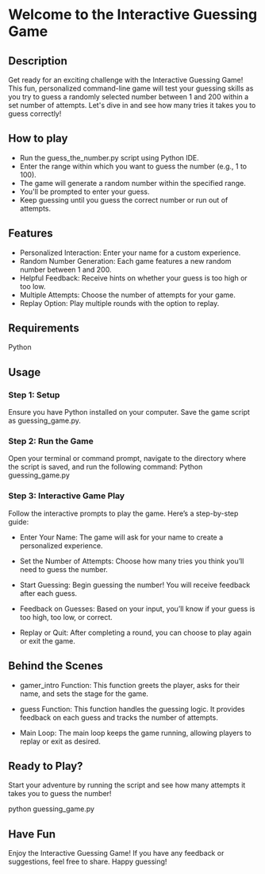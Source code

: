 # Welcome to the Interactive Guessing Game

## Description

Get ready for an exciting challenge with the Interactive Guessing Game! This fun, personalized command-line game will test your guessing skills as you try to guess a randomly selected number between 1 and 200 within a set number of attempts. Let's dive in and see how many tries it takes you to guess correctly!

## How to play

* Run the guess_the_number.py script using Python IDE.
* Enter the range within which you want to guess the number (e.g., 1 to 100).
* The game will generate a random number within the specified range.
* You'll be prompted to enter your guess.
* Keep guessing until you guess the correct number or run out of attempts.

## Features

* Personalized Interaction: Enter your name for a custom experience.
* Random Number Generation: Each game features a new random number between 1 and 200.
* Helpful Feedback: Receive hints on whether your guess is too high or too low.
* Multiple Attempts: Choose the number of attempts for your game.
* Replay Option: Play multiple rounds with the option to replay.

## Requirements

Python

## Usage

### Step 1: Setup

Ensure you have Python installed on your computer. Save the game script as guessing_game.py.

### Step 2: Run the Game

Open your terminal or command prompt, navigate to the directory where the script is saved, and run the following command:
Python guessing_game.py

### Step 3: Interactive Game Play

Follow the interactive prompts to play the game. Here’s a step-by-step guide:

* Enter Your Name: The game will ask for your name to create a personalized experience.

* Set the Number of Attempts: Choose how many tries you think you’ll need to guess the number.

* Start Guessing: Begin guessing the number! You will receive feedback after each guess.

* Feedback on Guesses: Based on your input, you’ll know if your guess is too high, too low, or correct.

* Replay or Quit: After completing a round, you can choose to play again or exit the game.

## Behind the Scenes

* gamer_intro Function: This function greets the player, asks for their name, and sets the stage for the game.

* guess Function: This function handles the guessing logic. It provides feedback on each guess and tracks the number of attempts.

* Main Loop: The main loop keeps the game running, allowing players to replay or exit as desired.

## Ready to Play?

Start your adventure by running the script and see how many attempts it takes you to guess the number!

python guessing_game.py

## Have Fun

Enjoy the Interactive Guessing Game! If you have any feedback or suggestions, feel free to share. Happy guessing!
